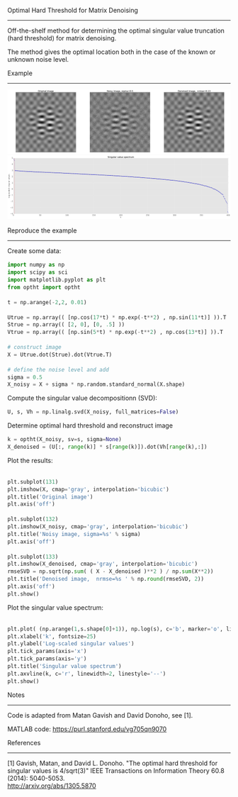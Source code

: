 Optimal Hard Threshold for Matrix Denoising
*******************************************

Off-the-shelf method for determining the optimal singular value truncation
(hard threshold) for matrix denoising.    
    
The method gives the optimal location both in the case of the known or unknown noise level.



Example
*******
![example](https://raw.githubusercontent.com/Benli11/data/master/img/optHT2.png)
![example2](https://raw.githubusercontent.com/Benli11/data/master/img/optHT3.png)


Reproduce the example
*********************

Create some data:

```Python
import numpy as np
import scipy as sci
import matplotlib.pyplot as plt
from optht import optht

t = np.arange(-2,2, 0.01)

Utrue = np.array(( [np.cos(17*t) * np.exp(-t**2) , np.sin(11*t)] )).T
Strue = np.array(( [2, 0], [0, .5] ))
Vtrue = np.array(( [np.sin(5*t) * np.exp(-t**2) , np.cos(13*t)] )).T

# construct image
X = Utrue.dot(Strue).dot(Vtrue.T)

# define the noise level and add
sigma = 0.5
X_noisy = X + sigma * np.random.standard_normal(X.shape)

```

Compute the singular value decompositionn (SVD):

```Python
U, s, Vh = np.linalg.svd(X_noisy, full_matrices=False)
```

Determine optimal hard threshold and reconstruct image
```Python
k = optht(X_noisy, sv=s, sigma=None)
X_denoised = (U[:, range(k)] * s[range(k)]).dot(Vh[range(k),:])
```

Plot the results:

```Python

plt.subplot(131)
plt.imshow(X, cmap='gray', interpolation='bicubic')
plt.title('Original image')
plt.axis('off')

plt.subplot(132)
plt.imshow(X_noisy, cmap='gray', interpolation='bicubic')
plt.title('Noisy image, sigma=%s' % sigma)
plt.axis('off')

plt.subplot(133)
plt.imshow(X_denoised, cmap='gray', interpolation='bicubic')
rmseSVD = np.sqrt(np.sum( ( X - X_denoised )**2 ) / np.sum(X**2))
plt.title('Denoised image,  nrmse=%s ' % np.round(rmseSVD, 2))
plt.axis('off')
plt.show()

```

Plot the singular value spectrum:

```Python

plt.plot( (np.arange(1,s.shape[0]+1)), np.log(s), c='b', marker='o', linestyle='--')
plt.xlabel('k', fontsize=25)
plt.ylabel('Log-scaled singular values')
plt.tick_params(axis='x') 
plt.tick_params(axis='y') 
plt.title('Singular value spectrum')
plt.axvline(k, c='r', linewidth=2, linestyle='--')
plt.show()

```


Notes
*****
Code is adapted from Matan Gavish and David Donoho, see [1].

MATLAB code: https://purl.stanford.edu/vg705qn9070
       
References
**********
[1] Gavish, Matan, and David L. Donoho. 
"The optimal hard threshold for singular values is 4/sqrt(3)" 
IEEE Transactions on Information Theory 60.8 (2014): 5040-5053.    
http://arxiv.org/abs/1305.5870
